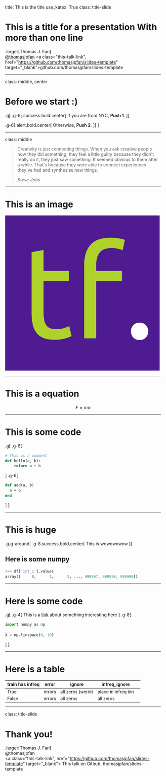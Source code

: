 title: This is the title
use_katex: True
class: title-slide

# This is a title for a presentation With more than one line

.larger[Thomas J. Fan]<br>
<a href="https://www.github.com/thomasjpfan" target="_blank" class="title-link"><span class="icon icon-github right-margin"></span>@thomasjpfan</a>
<a class="this-talk-link", href="https://github.com/thomasjpfan/slides-template" target="_blank">github.com/thomasjpfan/slides-template</a>

---

class: middle, center

# Before we start :)

.g[
.g-6[.success.bold.center[
    If you are from NYC, **Push 1**.
]]

.g-6[.alert.bold.center[
    Otherwise, **Push 2**.
]]
]

---

class: middle

> Creativity is just connecting things. When you ask creative people how they did something,
> they feel a little guilty because they didn't really do it, they just saw something.
> It seemed obvious to them after a while. That's because they were able to connect
> experiences they've had and synthesize new things.
>
> <cite>Steve Jobs</cite>

---

# This is an image


![:scale 40%](images/favicon_org.png)

---

# This is a equation

$$
F=ma
$$

---

# This is some code

.g[
.g-6[
```python
# This is a comment
def hello(a, b):
    return a + b
```
]
.g-6[

```ruby
def add(a, b)
  a + b
end
```
]
]

---

# This is huge

.g.g-around[
.g-8.success.bold.center[
    This is wowowowow
]]

## Here is some numpy

```py
>>> df['int_1'].values
array([     0,      1,      2, ..., 999997, 999998, 999999])
```


---

# Here is some code

.g[
.g-4[
This is a [link](https://thomasjpfan.com) about something interesting here
]
.g-8[
```python
import numpy as np

X = np.linspace(0, 10)
```
]
]


---

# Here is a table

| train has infreq | error  | ignore            | infreq_ignore       |   |
|------------------|--------|-------------------|---------------------|---|
| True             | errors | all zeros (werid) | place in infreq bin |   |
| False            | errors | all zeros         | all zeros           |   |

---

class: title-slide

# Thank you!

.larger[Thomas J. Fan]<br>
@thomasjpfan<br>
<a href="https://www.github.com/thomasjpfan" target="_blank"><span class="icon icon-github icon-left"></span></a>
<a href="https://www.twitter.com/thomasjpfan" target="_blank"><span class="icon icon-twitter"></span></a>
<a class="this-talk-link", href="https://github.com/thomasjpfan/slides-template" target="_blank">
This talk on Github: thomasjpfan/slides-template</a>
